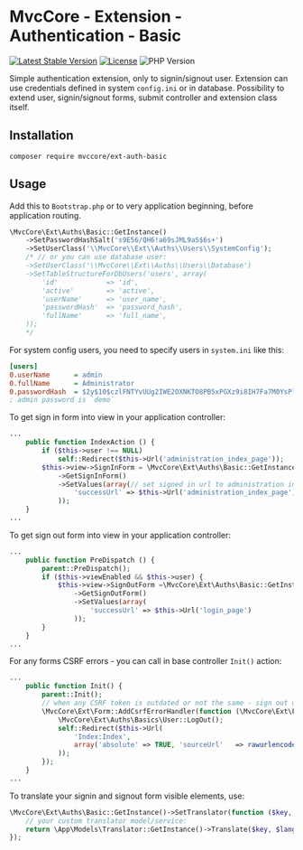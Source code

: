 # MvcCore - Extension - Authentication - Basic

[![Latest Stable Version](https://img.shields.io/badge/Stable-v5.0.7-brightgreen.svg?style=plastic)](https://github.com/mvccore/ext-auth-basic/releases)
[![License](https://img.shields.io/badge/License-BSD%203-brightgreen.svg?style=plastic)](https://mvccore.github.io/docs/mvccore/5.0.0/LICENSE.md)
![PHP Version](https://img.shields.io/badge/PHP->=5.4-brightgreen.svg?style=plastic)

Simple authentication extension, only to signin/signout user. Extension can use credentials defined in system `config.ini` or in database. Possibility to extend user, signin/signout forms, submit controller and extension class itself.

## Installation
```shell
composer require mvccore/ext-auth-basic
```

## Usage
Add this to `Bootstrap.php` or to very application beginning, before application routing.
```php
\MvcCore\Ext\Auths\Basic::GetInstance()
	->SetPasswordHashSalt('s9E56/QH6!a69sJML9aS$6s+')
	->SetUserClass('\\MvcCore\\Ext\\Auths\\Users\\SystemConfig');
	/* // or you can use database user:
	->SetUserClass('\\MvcCore\\Ext\\Auths\\Users\\Database')
	->SetTableStructureForDbUsers('users', array(
		'id'			=> 'id',
		'active'		=> 'active',
		'userName'		=> 'user_name',
		'passwordHash'	=> 'password_hash',
		'fullName'		=> 'full_name',
	));
	*/
```
For system config users, you need to specify users in `system.ini` like this:
```ini
[users]
0.userName		= admin
0.fullName		= Administrator
0.passwordHash	= $2y$10$czlFNTYvUUg2IWE2OXNKTO8PB5xPGXz9i8IH7Fa7M0YsPlSLriJZu
; admin password is `demo`
```
To get sign in form into view in your application controller:
```php
...
	public function IndexAction () {
		if ($this->user !== NULL)
			self::Redirect($this->Url('administration_index_page'));
		$this->view->SignInForm = \MvcCore\Ext\Auths\Basic::GetInstance()
			->GetSignInForm()
			->SetValues(array(// set signed in url to administration index page by default:
				'successUrl' => $this->Url('administration_index_page'),
			));
	}
...
```
To get sign out form into view in your application controller:
```php
...
	public function PreDispatch () {
		parent::PreDispatch();
		if ($this->viewEnabled && $this->user) {
			$this->view->SignOutForm =\MvcCore\Ext\Auths\Basic::GetInstance()
				->GetSignOutForm()
				->SetValues(array(
					'successUrl' => $this->Url('login_page')
				));
		}
	}
...
```
For any forms CSRF errors - you can call in base controller `Init()` action:
```php
...
	public function Init() {
		parent::Init();
		// when any CSRF token is outdated or not the same - sign out user by default
		\MvcCore\Ext\Form::AddCsrfErrorHandler(function (\MvcCore\Ext\Form & $form, $errorMsg) {
			\MvcCore\Ext\Auths\Basics\User::LogOut();
			self::Redirect($this->Url(
				'Index:Index',
				array('absolute' => TRUE, 'sourceUrl'	=> rawurlencode($form->ErrorUrl))
			));
		});
	}
...
```
To translate your signin and signout form visible elements, use:
```php
\MvcCore\Ext\Auths\Basic::GetInstance()->SetTranslator(function ($key, $lang = NULL) {
	// your custom translator model/service:
	return \App\Models\Translator::GetInstance()->Translate($key, $lang);
});
```
